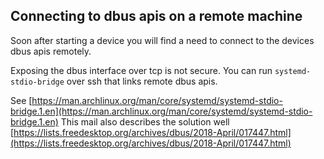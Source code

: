 ## Connecting to dbus apis on a remote machine
Soon after starting a device you will find a need to 
connect to the devices dbus apis remotely.

Exposing the dbus interface over tcp is not secure.
You can run `systemd-stdio-bridge` over ssh that 
links remote dbus apis.

See [https://man.archlinux.org/man/core/systemd/systemd-stdio-bridge.1.en](https://man.archlinux.org/man/core/systemd/systemd-stdio-bridge.1.en)
This mail also describes the solution well [https://lists.freedesktop.org/archives/dbus/2018-April/017447.html](https://lists.freedesktop.org/archives/dbus/2018-April/017447.html)
